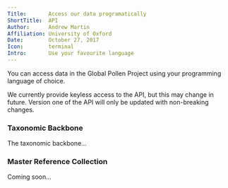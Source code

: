 ```yaml
---
Title:       Access our data programatically
ShortTitle:  API
Author:      Andrew Martin
Affiliation: University of Oxford
Date:        October 27, 2017
Icon:        terminal
Intro:       Use your favourite language
---
```


You can access data in the Global Pollen Project using your programming language of choice.

We currently provide keyless access to the API, but this may change in future. Version one of the API will only be updated with non-breaking changes. 

### Taxonomic Backbone

The taxonomic backbone...

### Master Reference Collection

Coming soon...